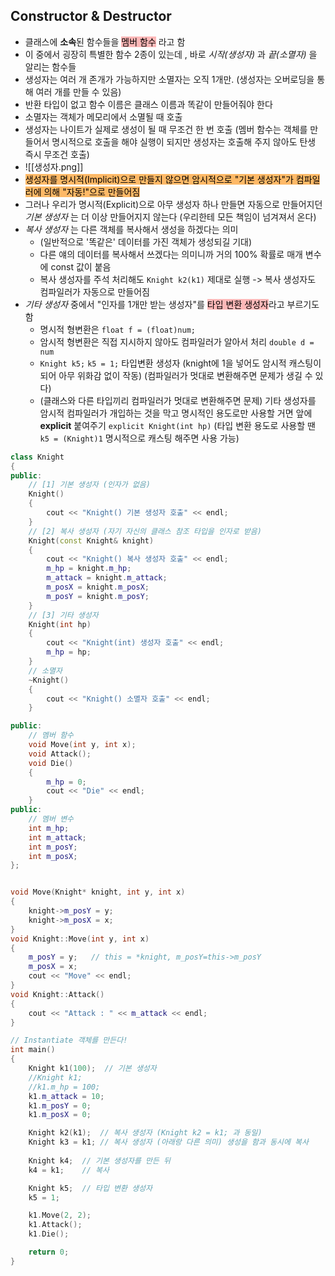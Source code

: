 ## Constructor & Destructor
- 클래스에 **소속**된 함수들을 <mark style="background: #FF898996;">멤버 함수</mark> 라고 함
- 이 중에서 굉장히 특별한 함수 2종이 있는데 , 바로 _시작(생성자)_ 과 _끝(소멸자)_ 을 알리는 함수들
- 생성자는 여러 개 존개가 가능하지만 소멸자는 오직 1개만. (생성자는 오버로딩을 통해 여러 개를 만들 수 있음)
- 반환 타입이 없고 함수 이름은 클래스 이름과 똑같이 만들어줘야 한다
- 소멸자는 객체가 메모리에서 소멸될 때 호출
- 생성자는 나이트가 실제로 생성이 될 때 무조건 한 번 호출 (멤버 함수는 객체를 만들어서 명시적으로 호출을 해야 실행이 되지만 생성자는 호출해 주지 않아도 탄생 즉시 무조건 호출)
- ![[생성자.png]]
- <mark style="background: #FFAB45CF;">생성자를 명시적(Implicit)으로 만들지 않으면 암시적으로 "기본 생성자"가 컴파일러에 의해 "자동!"으로 만들어짐</mark>
- 그러나 우리가 명시적(Explicit)으로 아무 생성자 하나 만들면 자동으로 만들어지던 _기본 생성자_ 는 더 이상 만들어지지 않는다 (우리한테 모든 책임이 넘겨져서 온다)
- _복사 생성자_ 는 다른 객체를 복사해서 생성을 하겠다는 의미 
	- (일반적으로 '똑같은' 데이터를 가진 객체가 생성되길 기대)
	- 다른 얘의 데이터를 복사해서 쓰겠다는 의미니까 거의 100% 확률로 매개 변수에 const 값이 붙음
	- 복사 생성자를 주석 처리해도 `Knight k2(k1)` 제대로 실행 -> 복사 생성자도 컴파일러가 자동으로 만들어짐
- _기타 생성자_ 중에서 "인자를 1개만 받는 생성자"를 <mark style="background: #FF898996;">타입 변환 생성자</mark>라고 부르기도 함
	- 명시적 형변환은 `float f = (float)num;`
	- 암시적 형변환은 직접 지시하지 않아도 컴파일러가 알아서 처리 `double d = num`
	- `Knight k5;`  `k5 = 1;` 타입변환 생성자 (knight에 1을 넣어도 암시적 캐스팅이 되어 아무 위화감 없이 작동) (컴파일러가 멋대로 변환해주면 문제가 생길 수 있다)
	- (클래스와 다른 타입끼리 컴파일러가 멋대로 변환해주면 문제) 기타 생성자를 암시적 컴파일러가 개입하는 것을 막고 명시적인 용도로만 사용할 거면 앞에 **explicit** 붙여주기  `explicit Knight(int hp)` (타입 변환 용도로 사용할 땐 `k5 = (Knight)1` 명시적으로 캐스팅 해주면 사용 가능)
```cpp
class Knight
{
public:
	// [1] 기본 생성자 (인자가 없음)
	Knight()
	{
		cout << "Knight() 기본 생성자 호출" << endl;
	}
	// [2] 복사 생성자 (자기 자신의 클래스 참조 타입을 인자로 받음)
	Knight(const Knight& knight)
	{
		cout << "Knight() 복사 생성자 호출" << endl;
		m_hp = knight.m_hp;
		m_attack = knight.m_attack;
		m_posX = knight.m_posX;
		m_posY = knight.m_posY;
	}
	// [3] 기타 생성자
	Knight(int hp)
	{
		cout << "Knight(int) 생성자 호출" << endl;
		m_hp = hp;
	}
	// 소멸자
	~Knight()
	{
		cout << "Knight() 소멸자 호출" << endl;
	}

public:
	// 멤버 함수
	void Move(int y, int x);
	void Attack();
	void Die()
	{
		m_hp = 0;
		cout << "Die" << endl;
	}
public:
	// 멤버 변수
	int m_hp;
	int m_attack;
	int m_posY;
	int m_posX;
};


void Move(Knight* knight, int y, int x)
{
	knight->m_posY = y;
	knight->m_posX = x;
}
void Knight::Move(int y, int x)
{
	m_posY = y;   // this = *knight, m_posY=this->m_posY
	m_posX = x;
	cout << "Move" << endl;
}
void Knight::Attack()
{
	cout << "Attack : " << m_attack << endl;
}

// Instantiate 객체를 만든다!
int main()
{
	Knight k1(100);  // 기본 생성자
	//Knight k1;
	//k1.m_hp = 100;
	k1.m_attack = 10;
	k1.m_posY = 0;
	k1.m_posX = 0;

	Knight k2(k1);  // 복사 생성자 (Knight k2 = k1; 과 동일)
	Knight k3 = k1; // 복사 생성자 (아래랑 다른 의미) 생성을 함과 동시에 복사
	
	Knight k4;	// 기본 생성자를 만든 뒤
	k4 = k1;	// 복사

	Knight k5;	// 타입 변환 생성자
	k5 = 1;

	k1.Move(2, 2);
	k1.Attack();
	k1.Die();

	return 0;
}
```